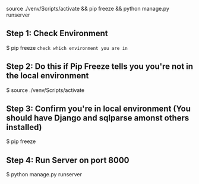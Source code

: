 source ./venv/Scripts/activate && pip freeze && python manage.py runserver

## Step 1: Check Environment
$ pip freeze `check which environment you are in`

## Step 2: Do this if Pip Freeze tells you you're not in the local environment
$ source ./venv/Scripts/activate 

## Step 3: Confirm you're in local environment (You should have Django and sqlparse amonst others installed)
$ pip freeze 

## Step 4: Run Server on port 8000
$ python manage.py runserver

